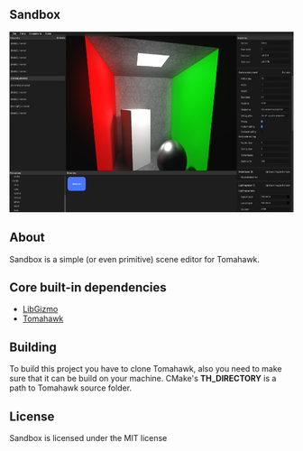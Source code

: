 ## Sandbox
<p align="center">
  <img width="640" height="320" src="https://github.com/romanpunia/sandbox/blob/master/var/screenshot.png?raw=true">
</p>

## About
Sandbox is a simple (or even primitive) scene editor for Tomahawk.

## Core built-in dependencies

* [LibGizmo](https://github.com/CedricGuillemet/LibGizmo)
* [Tomahawk](https://github.com/romanpunia/tomahawk)

## Building
To build this project you have to clone Tomahawk, also you need to make sure that it can be build on your machine. CMake's **TH_DIRECTORY** is a path to Tomahawk source folder.

## License
Sandbox is licensed under the MIT license